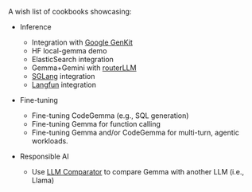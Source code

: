A wish list of cookbooks showcasing:

* Inference
  * Integration with [Google GenKit](https://firebase.google.com/products/genkit)
  * HF local-gemma demo
  * ElasticSearch integration
  * Gemma+Gemini with [routerLLM](https://github.com/lm-sys/RouteLLM)
  * [SGLang](https://github.com/sgl-project/sglang) integration
  * [Langfun](https://github.com/google/langfun) integration

* Fine-tuning
  * Fine-tuning CodeGemma (e.g., SQL generation)
  * Fine-tuning Gemma for function calling
  * Fine-tuning Gemma and/or CodeGemma for multi-turn, agentic workloads.

* Responsible AI
  * Use [LLM Comparator](https://github.com/pair-code/llm-comparator) to compare Gemma with another LLM (i.e., Llama)
